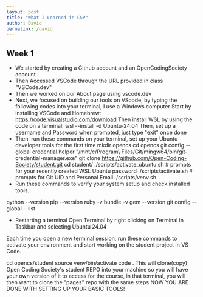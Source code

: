 ```yaml
---
layout: post
title: "What I Learned in CSP"
author: David
permalink: /david
---
```


## Week 1
- We started by creating a Github account and an OpenCodingSociety account 
- Then Accessed VSCode through the URL provided in class
"VSCode.dev"
- Then we worked on our About page using vscode.dev 
- Next, we focused on building our tools on VScode, by typing the following codes into your terminal, I use a Windows computer
Start by installing VSCode and Homebrew: https://code.visualstudio.com/download
Then install WSL by using the code on a terminal: wsl --install -d Ubuntu-24.04
Then, set up a username and Password when prompted, just type "exit" once done 
- Then, run these commands on your terminal, set up your Ubuntu developer tools for the first time
mkdir opencs
cd opencs
git config --global credential.helper "/mnt/c/Program\ Files/Git/mingw64/bin/git-credential-manager.exe"
git clone https://github.com/Open-Coding-Society/student.git
cd student/
./scripts/activate_ubuntu.sh # prompts for your recently created WSL Ubuntu password
./scripts/activate.sh # prompts for Git UID and Personal Email
./scripts/venv.sh
- Run these commands to verify your system setup and check installed tools.

python --version
pip --version
ruby -v
bundle -v
gem --version
git config --global --list

- Restarting a terminal
Open Terminal by right clicking on Terminal in Taskbar and selecting Ubuntu 24.04

Each time you open a new terminal session, run these commands to activate your environment and start working on the student project in VS Code.

cd opencs/student
source venv/bin/activate
code .
This will clone(copy) Open Coding Society's student REPO into your machine so you will have your own version of it to access for the course, in that terminal, you will then want to clone the "pages" repo with the same steps
NOW YOU ARE DONE WITH SETTING UP YOUR BASIC TOOLS!